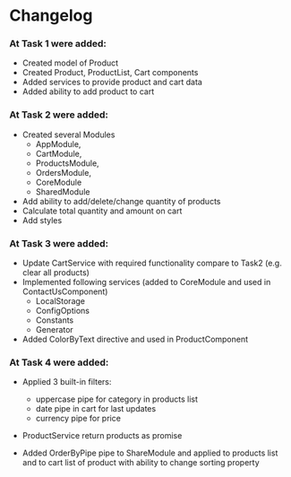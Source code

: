 # Changelog

### At Task 1 were added:

* Created model of Product 
* Created Product, ProductList, Cart components
* Added services to provide product and cart data
* Added ability to add product to cart

### At Task 2 were added:

* Created several Modules
  - AppModule, 
  - CartModule, 
  - ProductsModule, 
  - OrdersModule, 
  - CoreModule   
  - SharedModule 
* Add ability to add/delete/change quantity of products 
* Calculate total quantity and amount on cart
* Add styles

### At Task 3 were added:
  * Update CartService with required functionality
  compare to Task2 (e.g. clear all products)
  * Implemented following services (added to CoreModule and used in ContactUsComponent)
    - LocalStorage 
    - ConfigOptions
    - Constants
    - Generator
  * Added ColorByText directive and used in ProductComponent
  
### At Task 4 were added:
  * Applied 3 built-in filters:
    - uppercase pipe for category in products list
    - date pipe in cart for last updates
    - currency pipe for price 
  
  * ProductService return products as promise
  * Added OrderByPipe pipe to ShareModule and
   applied to products list and to cart list of product
   with ability to change sorting property  
    
 
    
